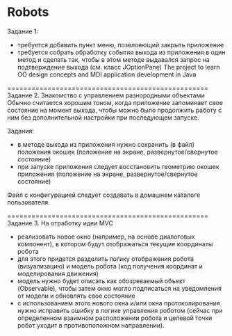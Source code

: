 # Robots
Заданиe 1:
- требуется добавить пункт меню, позвлояющий закрыть приложение
- требуется собрать обработку события выхода из приложения в один метод
  и сделать так, чтобы в этом методе выдавался запрос на подтверждение
  выхода (см. класс JOptionPane)
  The project to learn OO design concepts and MDI application development in Java


==================================================
Задание 2. Знакомство с управлением разнородными объектами
Обычно считается хорошим тоном, когда приложение запоминает свое состояние
на момент выхода, чтобы можно было продолжить работу с ним без
дополнительной настройки при последующем запуске.

Задания:
- в методе выхода из приложения нужно сохранить (в файл) положения окошек
  (положение на экране, развернутое/свернутое состояние)
- при запуске приложения следует восстановить геометрию окошек приложения
  (положение на экране, развернутое/свернутое состояние)

Файл с конфигурацией следует создавать в домашнем  каталоге пользователя. 

==================================================
Задание 3. На отработку идеи MVC
- реализовать новое окно (например, на основе диалоговых компонент), в
  котором будут отображаться текущие координаты робота
- для этого придется разделить логику отображения робота
  (визуализацию) и модель робота (код получения координат и
  моделирования движения)
- модель нужно будет описать как обозреваемый объект (Observable),
  чтобы затем окно могло подписаться на уведомления от модели и
  обновлять свое состояние
- с использованием этого нового окна и/или окна протоколирования нужно
  исправить ошибку в логике управления роботом (сейчас при определенном
  взаимном расположении робота и целевой точки робот уходит в
  противоположном направлении).